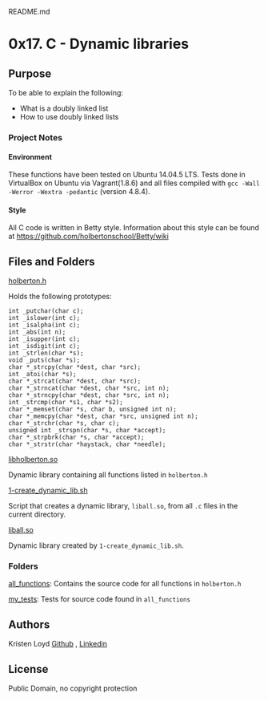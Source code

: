 README.md
# 0x17. C - Dynamic libraries

## Purpose
To be able to explain the following:
* What is a doubly linked list
* How to use doubly linked lists

### Project Notes
#### Environment
These functions have been tested on Ubuntu 14.04.5 LTS.
Tests done in VirtualBox on Ubuntu via Vagrant(1.8.6) and all files compiled with `gcc -Wall -Werror -Wextra -pedantic` (version 4.8.4).

#### Style
All C code is written in Betty style. Information about this style can be found at https://github.com/holbertonschool/Betty/wiki

## Files and Folders

[holberton.h](holberton.h)

Holds the following prototypes:
```
int _putchar(char c);
int _islower(int c);
int _isalpha(int c);
int _abs(int n);
int _isupper(int c);
int _isdigit(int c);
int _strlen(char *s);
void _puts(char *s);
char *_strcpy(char *dest, char *src);
int _atoi(char *s);
char *_strcat(char *dest, char *src);
char *_strncat(char *dest, char *src, int n);
char *_strncpy(char *dest, char *src, int n);
int _strcmp(char *s1, char *s2);
char *_memset(char *s, char b, unsigned int n);
char *_memcpy(char *dest, char *src, unsigned int n);
char *_strchr(char *s, char c);
unsigned int _strspn(char *s, char *accept);
char *_strpbrk(char *s, char *accept);
char *_strstr(char *haystack, char *needle);
```

[libholberton.so](libholberton.so)

Dynamic library containing all functions listed in `holberton.h`

[1-create_dynamic_lib.sh](1-create_dynamic_lib.sh)

Script that creates a dynamic library, `liball.so`, from all `.c` files in the current directory.

[liball.so](liball.so)

Dynamic library created by `1-create_dynamic_lib.sh`.

### Folders
[all_functions](all_functions): Contains the source code for all functions in `holberton.h`

[my_tests](my_tests): Tests for source code found in `all_functions`

## Authors
Kristen Loyd        <a href='https://github.com/KRLoyd'>Github</a> ,  <a href='https://www.linkedin.com/in/kristen-loyd-34984a92/'>Linkedin</a>

## License
Public Domain, no copyright protection
